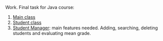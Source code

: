 Work. Final task for Java course:
1. [Main class](src/Main.java)
2. [Student class](src/Student.java)
3. [Student Manager](src/StudentManager.java): main features needed. Adding, searching, deleting students and evaluating mean grade.
